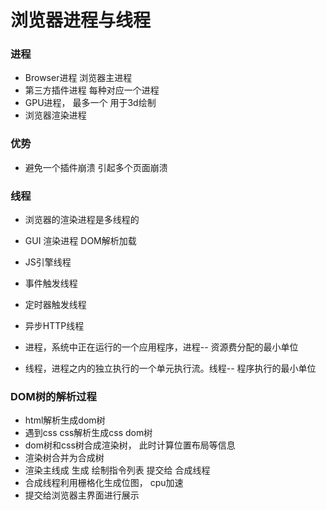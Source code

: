 # 浏览器进程与线程

### 进程
* Browser进程 浏览器主进程
* 第三方插件进程 每种对应一个进程
* GPU进程， 最多一个 用于3d绘制
* 浏览器渲染进程

### 优势  
* 避免一个插件崩溃 引起多个页面崩溃

### 线程

*  浏览器的渲染进程是多线程的

* GUI 渲染进程  DOM解析加载
* JS引擎线程
* 事件触发线程
* 定时器触发线程
* 异步HTTP线程



* 进程，系统中正在运行的一个应用程序，进程-- 资源费分配的最小单位
* 线程，进程之内的独立执行的一个单元执行流。线程-- 程序执行的最小单位


### DOM树的解析过程

* html解析生成dom树
* 遇到css css解析生成css dom树
* dom树和css树合成渲染树， 此时计算位置布局等信息
* 渲染树合并为合成树
* 渲染主线成 生成 绘制指令列表 提交给 合成线程
* 合成线程利用栅格化生成位图， cpu加速
* 提交给浏览器主界面进行展示

